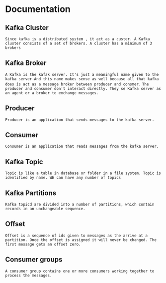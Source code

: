 # Documentation

## Kafka Cluster
`Since kafka is a distributed system , it act as a custer. A Kafka cluster consists of a set of brokers. A cluster has a minimum of 3 brokers`

## Kafka Broker 
`A Kafka is the kafak server. It's just a meaningful name given to the kafka server.And this name makes sense as well because all that kafka does is act as a message broker between producer and consmer.`
`The producer and consumer don't interact directly. They se Kafka server as an agent or a broker to exchange messages.`

## Producer
`Producer is an application that sends messages to the kafka server.`
## Consumer
`Consumer is an application that reads messages from the kafka server.`
## Kafka Topic
`Topic is like a table in database or folder in a file system. Topic is identified by name. WE can have any number of topics`
## Kafka Partitions
`Kafka topicd are divided into a number of partitions, which contain records in an unchangeable sequence.`
## Offset
`Offset is a sequence of ids given to messages as the arrive at a partition. Once the offset is assigned it will never be changed. The first message gets an offset zero.`
## Consumer groups
`A consumer group contains one or more consumers working together to process the messages.`

